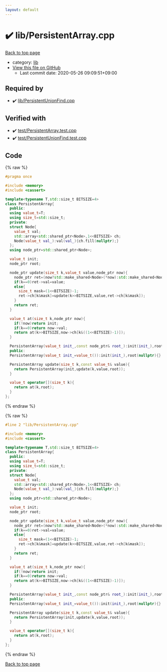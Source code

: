 ```yaml
---
layout: default
---
```


<!-- mathjax config similar to math.stackexchange -->
<script type="text/javascript" async
  src="https://cdnjs.cloudflare.com/ajax/libs/mathjax/2.7.5/MathJax.js?config=TeX-MML-AM_CHTML">
</script>
<script type="text/x-mathjax-config">
  MathJax.Hub.Config({
    TeX: { equationNumbers: { autoNumber: "AMS" }},
    tex2jax: {
      inlineMath: [ ['$','$'] ],
      processEscapes: true
    },
    "HTML-CSS": { matchFontHeight: false },
    displayAlign: "left",
    displayIndent: "2em"
  });
</script>

<script type="text/javascript" src="https://cdnjs.cloudflare.com/ajax/libs/jquery/3.4.1/jquery.min.js"></script>
<script src="https://cdn.jsdelivr.net/npm/jquery-balloon-js@1.1.2/jquery.balloon.min.js" integrity="sha256-ZEYs9VrgAeNuPvs15E39OsyOJaIkXEEt10fzxJ20+2I=" crossorigin="anonymous"></script>
<script type="text/javascript" src="../../assets/js/copy-button.js"></script>
<link rel="stylesheet" href="../../assets/css/copy-button.css" />


# :heavy_check_mark: lib/PersistentArray.cpp

<a href="../../index.html">Back to top page</a>

* category: <a href="../../index.html#e8acc63b1e238f3255c900eed37254b8">lib</a>
* <a href="{{ site.github.repository_url }}/blob/master/lib/PersistentArray.cpp">View this file on GitHub</a>
    - Last commit date: 2020-05-26 09:09:51+09:00




## Required by

* :heavy_check_mark: <a href="PersistentUnionFind.cpp.html">lib/PersistentUnionFind.cpp</a>


## Verified with

* :heavy_check_mark: <a href="../../verify/test/PersistentArray.test.cpp.html">test/PersistentArray.test.cpp</a>
* :heavy_check_mark: <a href="../../verify/test/PersistentUnionFind.test.cpp.html">test/PersistentUnionFind.test.cpp</a>


## Code

<a id="unbundled"></a>
{% raw %}
```cpp
#pragma once

#include <memory>
#include <cassert>

template<typename T,std::size_t BITSIZE=4>
class PersistentArray{
  public:
  using value_t=T;
  using size_t=std::size_t;
  private:
  struct Node{
    value_t val;
    std::array<std::shared_ptr<Node>,1<<BITSIZE> ch;
    Node(value_t val_):val(val_){ch.fill(nullptr);}
  };
  using node_ptr=std::shared_ptr<Node>;

  value_t init;
  node_ptr root;

  node_ptr update(size_t k,value_t value,node_ptr now){
    node_ptr ret=(now?std::make_shared<Node>(*now):std::make_shared<Node>(init));
    if(k==0)ret->val=value;
    else{
      size_t mask=(1<<BITSIZE)-1;
      ret->ch[k&mask]=update(k>>BITSIZE,value,ret->ch[k&mask]);
    }
    return ret;
  }

  value_t at(size_t k,node_ptr now){
    if(!now)return init;
    if(k==0)return now->val;
    return at(k>>BITSIZE,now->ch[k&((1<<BITSIZE)-1)]);
  }

  PersistentArray(value_t init_,const node_ptr& root_):init(init_),root(root_){}
  public:
  PersistentArray(value_t init_=value_t()):init(init_),root(nullptr){}

  PersistentArray update(size_t k,const value_t& value){
    return PersistentArray(init,update(k,value,root));
  }

  value_t operator[](size_t k){
    return at(k,root);
  }
};
```
{% endraw %}

<a id="bundled"></a>
{% raw %}
```cpp
#line 2 "lib/PersistentArray.cpp"

#include <memory>
#include <cassert>

template<typename T,std::size_t BITSIZE=4>
class PersistentArray{
  public:
  using value_t=T;
  using size_t=std::size_t;
  private:
  struct Node{
    value_t val;
    std::array<std::shared_ptr<Node>,1<<BITSIZE> ch;
    Node(value_t val_):val(val_){ch.fill(nullptr);}
  };
  using node_ptr=std::shared_ptr<Node>;

  value_t init;
  node_ptr root;

  node_ptr update(size_t k,value_t value,node_ptr now){
    node_ptr ret=(now?std::make_shared<Node>(*now):std::make_shared<Node>(init));
    if(k==0)ret->val=value;
    else{
      size_t mask=(1<<BITSIZE)-1;
      ret->ch[k&mask]=update(k>>BITSIZE,value,ret->ch[k&mask]);
    }
    return ret;
  }

  value_t at(size_t k,node_ptr now){
    if(!now)return init;
    if(k==0)return now->val;
    return at(k>>BITSIZE,now->ch[k&((1<<BITSIZE)-1)]);
  }

  PersistentArray(value_t init_,const node_ptr& root_):init(init_),root(root_){}
  public:
  PersistentArray(value_t init_=value_t()):init(init_),root(nullptr){}

  PersistentArray update(size_t k,const value_t& value){
    return PersistentArray(init,update(k,value,root));
  }

  value_t operator[](size_t k){
    return at(k,root);
  }
};

```
{% endraw %}

<a href="../../index.html">Back to top page</a>

